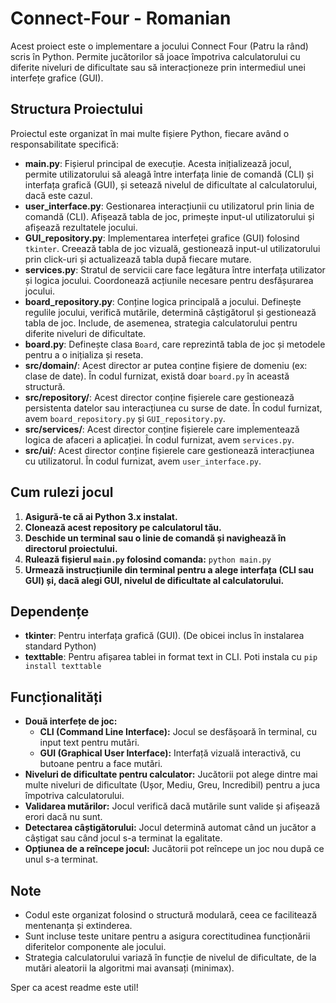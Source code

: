 # Connect-Four - Romanian

Acest proiect este o implementare a jocului Connect Four (Patru la rând) scris în Python. Permite jucătorilor să joace împotriva calculatorului cu diferite niveluri de dificultate sau să interacționeze prin intermediul unei interfețe grafice (GUI).

## Structura Proiectului

Proiectul este organizat în mai multe fișiere Python, fiecare având o responsabilitate specifică:

* **main.py**:  Fișierul principal de execuție. Acesta inițializează jocul, permite utilizatorului să aleagă între interfața linie de comandă (CLI) și interfața grafică (GUI), și setează nivelul de dificultate al calculatorului, dacă este cazul.
* **user_interface.py**:  Gestionarea interacțiunii cu utilizatorul prin linia de comandă (CLI). Afișează tabla de joc, primește input-ul utilizatorului și afișează rezultatele jocului.
* **GUI_repository.py**:  Implementarea interfeței grafice (GUI) folosind `tkinter`. Creează tabla de joc vizuală, gestionează input-ul utilizatorului prin click-uri și actualizează tabla după fiecare mutare.
* **services.py**:  Stratul de servicii care face legătura între interfața utilizator și logica jocului. Coordonează acțiunile necesare pentru desfășurarea jocului.
* **board_repository.py**:  Conține logica principală a jocului. Definește regulile jocului, verifică mutările, determină câștigătorul și gestionează tabla de joc. Include, de asemenea, strategia calculatorului pentru diferite niveluri de dificultate.
* **board.py**:  Definește clasa `Board`, care reprezintă tabla de joc și metodele pentru a o inițializa și reseta.
* **src/domain/**:  Acest director ar putea conține fișiere de domeniu (ex: clase de date). În codul furnizat, există doar `board.py` în această structură.
* **src/repository/**:  Acest director conține fișierele care gestionează persistenta datelor sau interacțiunea cu surse de date. În codul furnizat, avem `board_repository.py` și `GUI_repository.py`.
* **src/services/**:  Acest director conține fișierele care implementează logica de afaceri a aplicației. În codul furnizat, avem `services.py`.
* **src/ui/**:  Acest director conține fișierele care gestionează interacțiunea cu utilizatorul. În codul furnizat, avem `user_interface.py`.

## Cum rulezi jocul

1.  **Asigură-te că ai Python 3.x instalat.**
2.  **Clonează acest repository pe calculatorul tău.**
3.  **Deschide un terminal sau o linie de comandă și navighează în directorul proiectului.**
4.  **Rulează fișierul `main.py` folosind comanda:** `python main.py`
5.  **Urmează instrucțiunile din terminal pentru a alege interfața (CLI sau GUI) și, dacă alegi GUI, nivelul de dificultate al calculatorului.**

## Dependențe

* **tkinter**:  Pentru interfața grafică (GUI).  (De obicei inclus în instalarea standard Python)
* **texttable**: Pentru afișarea tablei in format text in CLI. Poti instala cu `pip install texttable`

## Funcționalități

* **Două interfețe de joc:**
    * **CLI (Command Line Interface):** Jocul se desfășoară în terminal, cu input text pentru mutări.
    * **GUI (Graphical User Interface):** Interfață vizuală interactivă, cu butoane pentru a face mutări.
* **Niveluri de dificultate pentru calculator:** Jucătorii pot alege dintre mai multe niveluri de dificultate (Ușor, Mediu, Greu, Incredibil) pentru a juca împotriva calculatorului.
* **Validarea mutărilor:** Jocul verifică dacă mutările sunt valide și afișează erori dacă nu sunt.
* **Detectarea câștigătorului:** Jocul determină automat când un jucător a câștigat sau când jocul s-a terminat la egalitate.
* **Opțiunea de a reîncepe jocul:** Jucătorii pot reîncepe un joc nou după ce unul s-a terminat.

## Note

* Codul este organizat folosind o structură modulară, ceea ce facilitează mentenanța și extinderea.
* Sunt incluse teste unitare pentru a asigura corectitudinea funcționării diferitelor componente ale jocului.
* Strategia calculatorului variază în funcție de nivelul de dificultate, de la mutări aleatorii la algoritmi mai avansați (minimax).

Sper ca acest readme este util!
